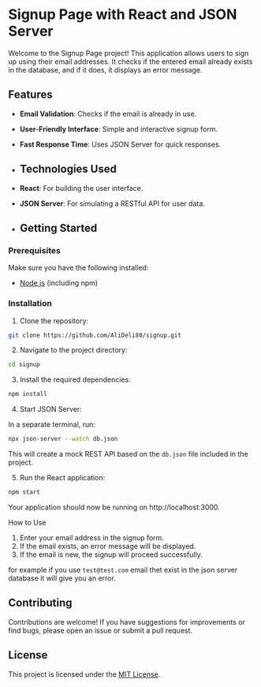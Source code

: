 # Signup Page with React and JSON Server  

Welcome to the Signup Page project! This application allows users to sign up using their email addresses. It checks if the entered email already exists in the database, and if it does, it displays an error message.

## Features  

- **Email Validation**: Checks if the email is already in use.  
- **User-Friendly Interface**: Simple and interactive signup form.  
- **Fast Response Time**: Uses JSON Server for quick responses.

- ## Technologies Used  

- **React**: For building the user interface.  
- **JSON Server**: For simulating a RESTful API for user data.

- ## Getting Started  

### Prerequisites  

Make sure you have the following installed:  

- [Node.js](https://nodejs.org/) (including npm)  

### Installation  

1. Clone the repository:  

```bash  
git clone https://github.com/AliDeli80/signup.git
```
2. Navigate to the project directory:

```bash  
cd signup
```
3. Install the required dependencies:

```bash  
npm install  
```
4. Start JSON Server:

In a separate terminal, run:

```bash  
npx json-server --watch db.json
```
This will create a mock REST API based on the `db.json` file included in the project.

5. Run the React application:

```bash  
npm start
```   
Your application should now be running on http://localhost:3000.

How to Use
1. Enter your email address in the signup form.
2. If the email exists, an error message will be displayed.
3. If the email is new, the signup will proceed successfully.

for example if you use `test@test.com` email thet exist in the json server database it will give you an error.

## Contributing

Contributions are welcome! If you have suggestions for improvements or find bugs, please open an issue or submit a pull request.

## License
This project is licensed under the [MIT License](LICENSE).
